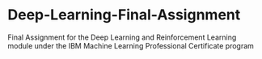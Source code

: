 # Deep-Learning-Final-Assignment
Final Assignment for the Deep Learning and Reinforcement Learning module under the IBM Machine Learning Professional Certificate program
